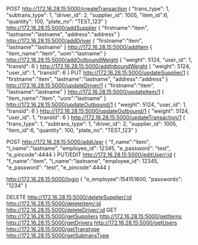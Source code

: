 POST
http://172.16.28.15:5000/createTransaction
{
    "trans_type": 1,
    "subtrans_type": 1,
    "driver_id": 2,
    "supplier_id": 1005,
    "item_id":6,
    "quantity": 100,
    "plate_no": "TEST_123"
}
http://172.16.28.15:5000/addSupplier
{
    "firstname":"item",
    "lastname":"lastname",
    "address":"address"
}
http://172.16.28.15:5000/addDriver
{
    "firstname":"item",
    "lastname":"lastname"
}
http://172.16.28.15:5000/addItem
{
    "item_name":"item",
    "uom":"lastname"
}
http://172.16.28.15:5000/addOutboundWeight
{
    "weight": 5124,
    "user_id": 1,
    "transId": 6
}
http://172.16.28.15:5000/addInboundWeight
{
    "weight": 5124,
    "user_id": 1,
    "transId": 6
}
PUT
http://172.16.28.15:5000/updateSupplier/1
{
    "firstname":"item",
    "lastname":"lastname",
    "address":"address"
}
http://172.16.28.15:5000/updateDriver/1
{
    "firstname":"item",
    "lastname":"lastname"
}
http://172.16.28.15:5000/updateItem/1
{
    "item_name":"item",
    "uom":"lastname"
}
http://172.16.28.15:5000/updateOutbound/1
{
    "weight": 5124,
    "user_id": 1,
    "transId": 6
}
http://172.16.28.15:5000/updateOutbound/1
{
    "weight": 5124,
    "user_id": 1,
    "transId": 6
}
http://172.16.28.15:5000/updateTransaction/1
{
    "trans_type": 1,
    "subtrans_type": 1,
    "driver_id": 2,
    "supplier_id": 1005,
    "item_id":6,
    "quantity": 100,
    "plate_no": "TEST_123"
}

POST
http://172.16.28.15:5000/addUser
{
    "f_name":"item",
    "l_name":"lastname",
    "employee_id": 12345,
    "e_password": "test",
    "e_pincode":4444
}
PUT/EDIT
http://172.16.28.15:5000/editUser/:id
{
    "f_name":"item",
    "l_name":"lastname",
    "employee_id": 12345,
    "e_password": "test",
    "e_pincode":4444
}

http://172.16.28.15:5000/login
{
    "e_employee":154151800,
    "passwords": "1234"
}

DELETE
http://172.16.28.15:5000/deleteSupplier/:id
http://172.16.28.15:5000/deleteItem/:id
http://172.16.28.15:5000/deleteDriver/:id
GET
http://172.16.28.15:5000/getSuppliers
http://172.16.28.15:5000/getItems
http://172.16.28.15:5000/getDrivers
http://172.16.28.15:5000/getUsers
http://172.16.28.15:5000/getTranstype
http://172.16.28.15:5000/getSubtransType